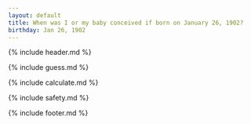 ```yaml
---
layout: default
title: When was I or my baby conceived if born on January 26, 1902?
birthday: Jan 26, 1902
---
```


{% include header.md %}

{% include guess.md %}

{% include calculate.md %}

{% include safety.md %}

{% include footer.md %}



